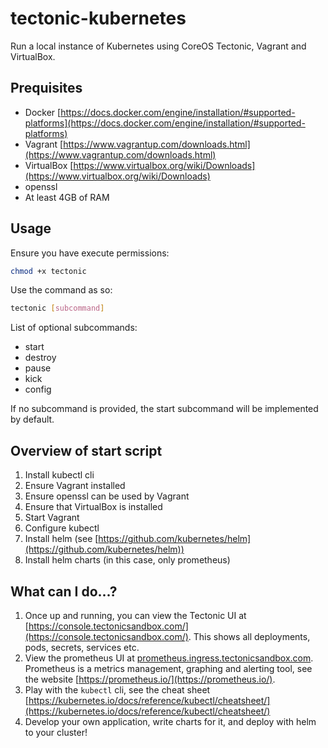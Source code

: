# tectonic-kubernetes

Run a local instance of Kubernetes using CoreOS Tectonic, Vagrant and VirtualBox.

## Prequisites

- Docker [https://docs.docker.com/engine/installation/#supported-platforms](https://docs.docker.com/engine/installation/#supported-platforms)
- Vagrant [https://www.vagrantup.com/downloads.html](https://www.vagrantup.com/downloads.html)
- VirtualBox [https://www.virtualbox.org/wiki/Downloads](https://www.virtualbox.org/wiki/Downloads)
- openssl
- At least 4GB of RAM

## Usage

Ensure you have execute permissions:

```sh
chmod +x tectonic
```

Use the command as so:

```sh
tectonic [subcommand]
```

List of optional subcommands:

- start
- destroy
- pause
- kick
- config

If no subcommand is provided, the start subcommand will be implemented
by default.

## Overview of start script

1. Install kubectl cli
1. Ensure Vagrant installed
1. Ensure openssl can be used by Vagrant
1. Ensure that VirtualBox is installed
1. Start Vagrant
1. Configure kubectl
1. Install helm (see [https://github.com/kubernetes/helm](https://github.com/kubernetes/helm))
1. Install helm charts (in this case, only prometheus)

## What can I do...?

1. Once up and running, you can view the Tectonic UI at [https://console.tectonicsandbox.com/](https://console.tectonicsandbox.com/). This shows all deployments, pods, secrets, services etc.
1. View the prometheus UI at [prometheus.ingress.tectonicsandbox.com](prometheus.ingress.tectonicsandbox.com). Prometheus is a metrics management, graphing and alerting tool, see the website [https://prometheus.io/](https://prometheus.io/).
1. Play with the `kubectl` cli, see the cheat sheet [https://kubernetes.io/docs/reference/kubectl/cheatsheet/](https://kubernetes.io/docs/reference/kubectl/cheatsheet/)
1. Develop your own application, write charts for it, and deploy with helm to your cluster!
